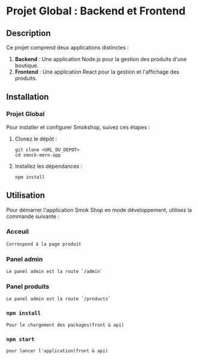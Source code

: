 # Projet Global : Backend et Frontend

## Description

Ce projet comprend deux applications distinctes :
1. **Backend** : Une application Node.js pour la gestion des produits d'une boutique.
2. **Frontend** : Une application React pour la gestion et l'affichage des produits.

## Installation

### Projet Global

Pour installer et configurer Smokshop, suivez ces étapes :

1. Clonez le dépôt :
    ```
    git clone <URL_DU_DEPOT>
    cd smock-mern-app
    ```

2. Installez les dépendances :
    ```
    npm install
    ```

## Utilisation
Pour démarrer l'application Smok Shop en mode développement, utilisez la commande suivante :

### Acceuil 
    Correspond à la page produit

### Panel admin
    Le panel admin est la route `/admin`

### Panel produits
    Le panel admin est la route `/products`

### `npm install`
    Pour le chargement des packages(front & api)

### `npm start`
    pour lancer l'application(front & api)
